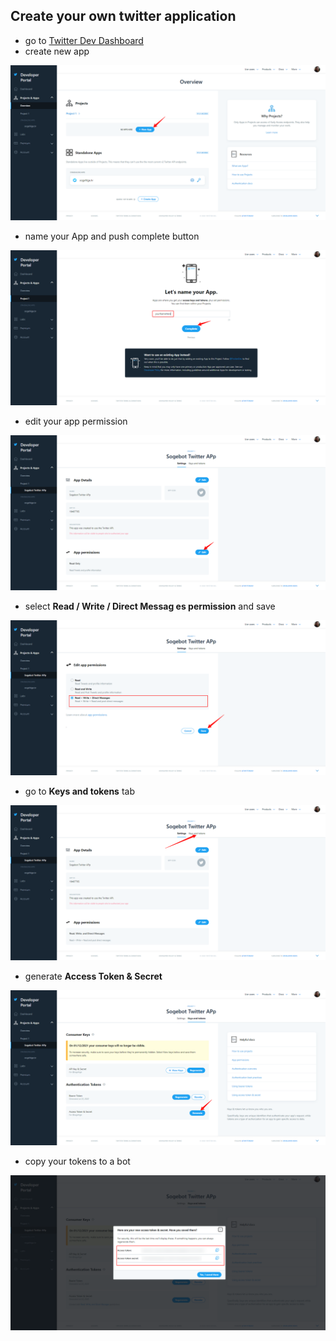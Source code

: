 ## Create your own twitter application

- go to [Twitter Dev Dashboard](https://apps.twitter.com/)
- create new app

![create-new-app](https://raw.githubusercontent.com/sogehige/sogeBot/master/docs/_images/twitter/create-new-app.png ':size=300')

- name your App and push complete button

![create-an-application](https://raw.githubusercontent.com/sogehige/sogeBot/master/docs/_images/twitter/create-an-application.png ':size=300')

- edit your app permission

![edit-app-permission](https://raw.githubusercontent.com/sogehige/sogeBot/master/docs/_images/twitter/edit-app-permission.png ':size=300')

- select **Read / Write / Direct Messag
es permission** and save

![app-permission](https://raw.githubusercontent.com/sogehige/sogeBot/master/docs/_images/twitter/app-permission.png ':size=300')

- go to **Keys and tokens** tab

![keys-and-token](https://raw.githubusercontent.com/sogehige/sogeBot/master/docs/_images/twitter/keys-and-token.png ':size=300')

- generate **Access Token & Secret**

![generate-access-token](https://raw.githubusercontent.com/sogehige/sogeBot/master/docs/_images/twitter/generate-access-token.png ':size=300')

- copy your tokens to a bot

![copy-access-token](https://raw.githubusercontent.com/sogehige/sogeBot/master/docs/_images/twitter/copy-access-token.png ':size=300')

